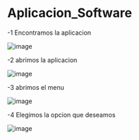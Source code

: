 # Aplicacion_Software

-1 Encontramos la aplicacion 

![image](https://user-images.githubusercontent.com/117969818/204456556-4d6574b6-b633-49f4-82dd-7436e1ed4395.png)

-2 abrimos la aplicacion 

![image](https://user-images.githubusercontent.com/117969818/204456483-e7a99948-6ead-45e2-89fb-5426a93c7a7d.png)

-3 abrimos el menu

![image](https://user-images.githubusercontent.com/117969818/204456654-e313c211-1285-46fc-b13d-4f3b1c0d4b2e.png)

-4 Elegimos la opcion que deseamos 

![image](https://user-images.githubusercontent.com/117969818/204456768-1e4c83ea-c61b-475b-895c-11ab7ea7a9d6.png)
